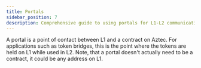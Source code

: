 ```yaml
---
title: Portals
sidebar_position: 7
description: Comprehensive guide to using portals for L1-L2 communication in your Aztec smart contracts.
---
```


A portal is a point of contact between L1 and a contract on Aztec. For applications such as token bridges, this is the point where the tokens are held on L1 while used in L2. Note, that a portal doesn't actually need to be a contract, it could be any address on L1.
